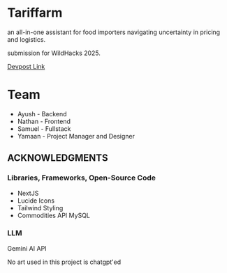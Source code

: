 # Tariffarm 

an all-in-one assistant for food importers navigating uncertainty in pricing and logistics.<br>

submission for WildHacks 2025.<br>

[Devpost Link](https://devpost.com/software/idk-yet-o67hj8)


# Team

- Ayush - Backend
- Nathan - Frontend
- Samuel - Fullstack
- Yamaan - Project Manager and Designer

## ACKNOWLEDGMENTS

### Libraries, Frameworks, Open-Source Code
- NextJS 
- Lucide Icons
- Tailwind Styling
- Commodities API
MySQL

### LLM 
Gemini AI API

No art used in this project is chatgpt'ed


